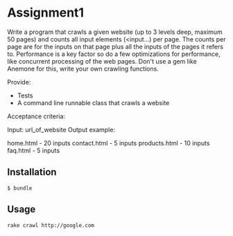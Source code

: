 # Assignment1

Write a program that crawls a given website (up to 3 levels deep, maximum 50 pages) and
counts all input elements (<input…) per page. The counts per page are for the inputs on that
page plus all the inputs of the pages it refers to. Performance is a key factor so do a few
optimizations for performance, like concurrent processing of the web pages.
Don't use a gem like Anemone for this, write your own crawling functions.

Provide:
* Tests
* A command line runnable class that crawls a website

Acceptance criteria:

Input: url_of_website
Output example:

home.html - 20 inputs
contact.html - 5 inputs
products.html - 10 inputs
faq.html - 5 inputs

## Installation

    $ bundle

## Usage

```
rake crawl http://google.com
```


